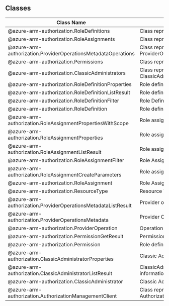 ## Classes
| Class Name | Description |
|---|---|
| @azure-arm-authorization.RoleDefinitions |Class representing a RoleDefinitions.|
| @azure-arm-authorization.RoleAssignments |Class representing a RoleAssignments.|
| @azure-arm-authorization.ProviderOperationsMetadataOperations |Class representing a ProviderOperationsMetadataOperations.|
| @azure-arm-authorization.Permissions |Class representing a Permissions.|
| @azure-arm-authorization.ClassicAdministrators |Class representing a ClassicAdministrators.|
| @azure-arm-authorization.RoleDefinitionProperties |Role definition properties.|
| @azure-arm-authorization.RoleDefinitionListResult |Role definition list operation result.|
| @azure-arm-authorization.RoleDefinitionFilter |Role Definitions filter|
| @azure-arm-authorization.RoleDefinition |Role definition.|
| @azure-arm-authorization.RoleAssignmentPropertiesWithScope |Role assignment properties with scope.|
| @azure-arm-authorization.RoleAssignmentProperties |Role assignment properties.|
| @azure-arm-authorization.RoleAssignmentListResult |Role assignment list operation result.|
| @azure-arm-authorization.RoleAssignmentFilter |Role Assignments filter|
| @azure-arm-authorization.RoleAssignmentCreateParameters |Role assignment create parameters.|
| @azure-arm-authorization.RoleAssignment |Role Assignments|
| @azure-arm-authorization.ResourceType |Resource Type|
| @azure-arm-authorization.ProviderOperationsMetadataListResult |Provider operations metadata list|
| @azure-arm-authorization.ProviderOperationsMetadata |Provider Operations metadata|
| @azure-arm-authorization.ProviderOperation |Operation|
| @azure-arm-authorization.PermissionGetResult |Permissions information.|
| @azure-arm-authorization.Permission |Role definition permissions.|
| @azure-arm-authorization.ClassicAdministratorProperties |Classic Administrator properties.|
| @azure-arm-authorization.ClassicAdministratorListResult |ClassicAdministrator list result information.|
| @azure-arm-authorization.ClassicAdministrator |Classic Administrators|
| @azure-arm-authorization.AuthorizationManagementClient |Class representing a AuthorizationManagementClient.|
